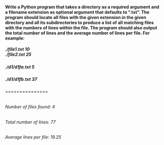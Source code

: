 #### Write a Python program that takes a directory as a required argument and a filename extension as optional argument that defaults to “.txt”. The program should locate all files with the given extension in the given directory and all its subdirectories to produce a list of all matching files with the numbers of lines within the file. The program should also output the total number of lines and the average number of lines per file. For example:
##### ./file1.txt 10 <br /> ./file2.txt 25
##### ./d1/d1fa.txt 5
##### ./d1/d1fb.txt 37
###### ===============
###### Number of files found: 4
###### Total number of lines: 77
###### Average lines per file: 19.25
